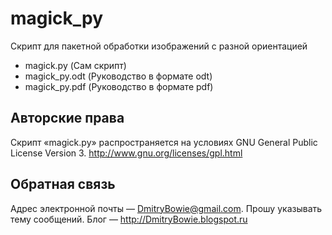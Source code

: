 magick_py
=========

Скрипт для пакетной обработки изображений с разной ориентацией
* magick.py (Сам скрипт)
* magick_py.odt (Руководство в формате odt)
* magick_py.pdf (Руководство в формате pdf)


Авторские права
---------------
Скрипт «magick.py» распространяется на условиях GNU General Public License Version 3.
http://www.gnu.org/licenses/gpl.html

Обратная связь
--------------
Адрес электронной почты — DmitryBowie@gmail.com. Прошу указывать тему сообщений.
Блог — http://DmitryBowie.blogspot.ru 
